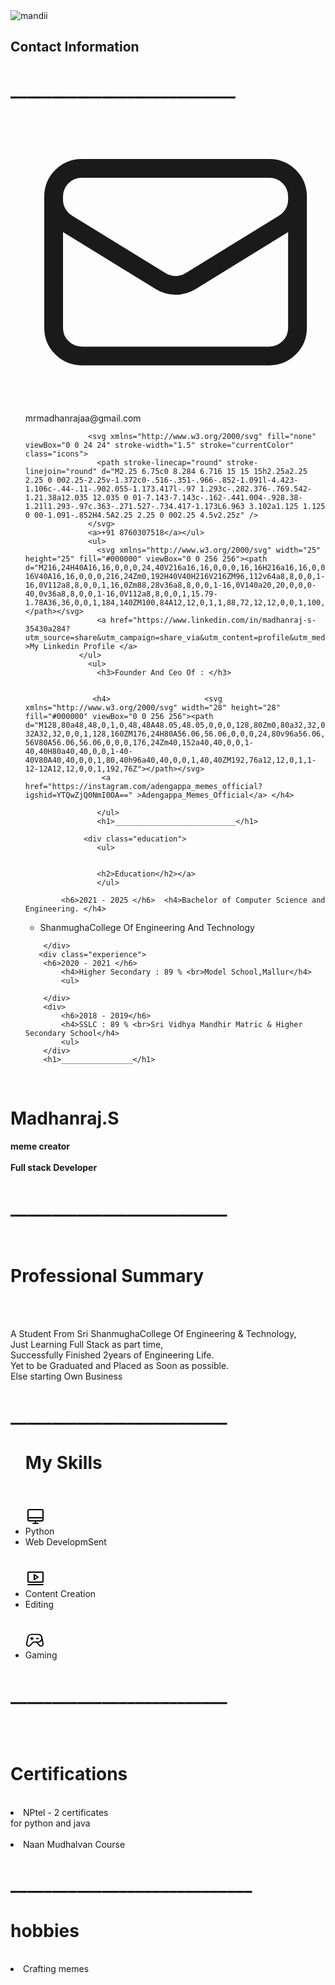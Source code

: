 <!DOCTYPE html>
<html lang="en">

<head>
    <meta charset="UTF-8">
    <meta name="viewport" content="width=device-width, initial-scale=1.0">
    <title>Resume</title>
   <link rel="stylesheet" href="style.css">
</head>

<body>
    <div class="container">
        
   <div class="left">
<img class="pic" src="WhatsApp Image 2023-10-14 at 6.57.42 PM.jpeg" alt="mandii">
    <h2>Contact Information </h2>
    <h1>___________________________</h1>

<ul>
    <svg xmlns="http://www.w3.org/2000/svg" fill="none" viewBox="0 0 24 24" stroke-width="1.5" stroke="currentColor" class="msg">
        <path stroke-linecap="round" stroke-linejoin="round" d="M21.75 6.75v10.5a2.25 2.25 0 01-2.25 2.25h-15a2.25 2.25 0 01-2.25-2.25V6.75m19.5 0A2.25 2.25 0 0019.5 4.5h-15a2.25 2.25 0 00-2.25 2.25m19.5 0v.243a2.25 2.25 0 01-1.07 1.916l-7.5 4.615a2.25 2.25 0 01-2.36 0L3.32 8.91a2.25 2.25 0 01-1.07-1.916V6.75" />
      </svg>
                  <a>mrmadhanrajaa@gmail.com</a></ul>
                  <ul>

                  <svg xmlns="http://www.w3.org/2000/svg" fill="none" viewBox="0 0 24 24" stroke-width="1.5" stroke="currentColor" class="icons">
                    <path stroke-linecap="round" stroke-linejoin="round" d="M2.25 6.75c0 8.284 6.716 15 15 15h2.25a2.25 2.25 0 002.25-2.25v-1.372c0-.516-.351-.966-.852-1.091l-4.423-1.106c-.44-.11-.902.055-1.173.417l-.97 1.293c-.282.376-.769.542-1.21.38a12.035 12.035 0 01-7.143-7.143c-.162-.441.004-.928.38-1.21l1.293-.97c.363-.271.527-.734.417-1.173L6.963 3.102a1.125 1.125 0 00-1.091-.852H4.5A2.25 2.25 0 002.25 4.5v2.25z" />
                  </svg>
                  <a>+91 8760307518</a></ul>
                  <ul>
                    <svg xmlns="http://www.w3.org/2000/svg" width="25" height="25" fill="#000000" viewBox="0 0 256 256"><path d="M216,24H40A16,16,0,0,0,24,40V216a16,16,0,0,0,16,16H216a16,16,0,0,0,16-16V40A16,16,0,0,0,216,24Zm0,192H40V40H216V216ZM96,112v64a8,8,0,0,1-16,0V112a8,8,0,0,1,16,0Zm88,28v36a8,8,0,0,1-16,0V140a20,20,0,0,0-40,0v36a8,8,0,0,1-16,0V112a8,8,0,0,1,15.79-1.78A36,36,0,0,1,184,140ZM100,84A12,12,0,1,1,88,72,12,12,0,0,1,100,84Z"></path></svg>
                    <a href="https://www.linkedin.com/in/madhanraj-s-35430a284?utm_source=share&utm_campaign=share_via&utm_content=profile&utm_medium=android_app" >My Linkedin Profile </a>
                </ul>
                  <ul>
                    <h3>Founder And Ceo Of : </h3>


                   <h4>                     <svg xmlns="http://www.w3.org/2000/svg" width="28" height="28" fill="#000000" viewBox="0 0 256 256"><path d="M128,80a48,48,0,1,0,48,48A48.05,48.05,0,0,0,128,80Zm0,80a32,32,0,1,1,32-32A32,32,0,0,1,128,160ZM176,24H80A56.06,56.06,0,0,0,24,80v96a56.06,56.06,0,0,0,56,56h96a56.06,56.06,0,0,0,56-56V80A56.06,56.06,0,0,0,176,24Zm40,152a40,40,0,0,1-40,40H80a40,40,0,0,1-40-40V80A40,40,0,0,1,80,40h96a40,40,0,0,1,40,40ZM192,76a12,12,0,1,1-12-12A12,12,0,0,1,192,76Z"></path></svg>                    
                     <a href="https://instagram.com/adengappa_memes_official?igshid=YTQwZjQ0NmI0OA==" >Adengappa_Memes_Official</a> </h4>
                 
                    </ul>
                    <h1>___________________________</h1>

                 <div class="education">
                    <ul>
                        
                    
                    <h2>Education</h2></a>
                    </ul>
           
            <h6>2021 - 2025 </h6>  <h4>Bachelor of Computer Science and Engineering. </h4>
<ul><li> ShanmughaCollege Of Engineering And Technology</li></ul>


        </div>
       <div class="experience">
        <h6>2020 - 2021 </h6>
            <h4>Higher Secondary : 89 % <br>Model School,Mallur</h4>
            <ul>

        </div>
        <div>
            <h6>2018 - 2019</h6>
            <h4>SSLC : 89 % <br>Sri Vidhya Mandhir Matric & Higher Secondary School</h4>
            <ul>
        </div>
        <h1>________________</h1>

 
</div>
<div class="right">
    <br>
    <h1 class="name">Madhanraj.S</h1>
    <h4 class="meme">meme creator <br> <br> Full stack Developer</h4>
    <h1>__________________________</h1>

<br>
    <h1 class="prof" >Professional Summary</h1>
    <br>
<p class="sum"><br>A Student From Sri ShanmughaCollege Of Engineering & Technology,
    <br> Just Learning Full Stack as part time,
   <br> Successfully Finished 2years of Engineering Life. <br> Yet to be Graduated and Placed as Soon as possible. <br> Else starting Own Business

</p>
<h1>__________________________</h1>
<ul>
<h1 >My Skills</h1>
<br>
<br>
<svg xmlns="http://www.w3.org/2000/svg" width="32" height="32" fill="#000000" viewBox="0 0 256 256"><path d="M208,40H48A24,24,0,0,0,24,64V176a24,24,0,0,0,24,24h72v16H96a8,8,0,0,0,0,16h64a8,8,0,0,0,0-16H136V200h72a24,24,0,0,0,24-24V64A24,24,0,0,0,208,40ZM48,56H208a8,8,0,0,1,8,8v80H40V64A8,8,0,0,1,48,56ZM208,184H48a8,8,0,0,1-8-8V160H216v16A8,8,0,0,1,208,184Z"></path></svg>
<li>Python </li>
<li>Web DevelopmSent</li>
<br>
<br>
<svg xmlns="http://www.w3.org/2000/svg" width="32" height="32" fill="#000000" viewBox="0 0 256 256"><path d="M164.44,105.34l-48-32A8,8,0,0,0,104,80v64a8,8,0,0,0,12.44,6.66l48-32a8,8,0,0,0,0-13.32ZM120,129.05V95l25.58,17ZM216,40H40A16,16,0,0,0,24,56V168a16,16,0,0,0,16,16H216a16,16,0,0,0,16-16V56A16,16,0,0,0,216,40Zm0,128H40V56H216V168Zm16,40a8,8,0,0,1-8,8H32a8,8,0,0,1,0-16H224A8,8,0,0,1,232,208Z"></path></svg>
<li>Content Creation</li>
<li>Editing</li>
<br>
<br>
<svg xmlns="http://www.w3.org/2000/svg" width="30" height="30" fill="#000000" viewBox="0 0 256 256"><path d="M176,112H152a8,8,0,0,1,0-16h24a8,8,0,0,1,0,16ZM104,96H96V88a8,8,0,0,0-16,0v8H72a8,8,0,0,0,0,16h8v8a8,8,0,0,0,16,0v-8h8a8,8,0,0,0,0-16ZM241.48,200.65a36,36,0,0,1-54.94,4.81c-.12-.12-.24-.24-.35-.37L146.48,160h-37L69.81,205.09l-.35.37A36.08,36.08,0,0,1,44,216,36,36,0,0,1,8.56,173.75a.68.68,0,0,1,0-.14L24.93,89.52A59.88,59.88,0,0,1,83.89,40H172a60.08,60.08,0,0,1,59,49.25c0,.06,0,.12,0,.18l16.37,84.17a.68.68,0,0,1,0,.14A35.74,35.74,0,0,1,241.48,200.65ZM172,144a44,44,0,0,0,0-88H83.89A43.9,43.9,0,0,0,40.68,92.37l0,.13L24.3,176.59A20,20,0,0,0,58,194.3l41.92-47.59a8,8,0,0,1,6-2.71Zm59.7,32.59-8.74-45A60,60,0,0,1,172,160h-4.2L198,194.31a20.09,20.09,0,0,0,17.46,5.39,20,20,0,0,0,16.23-23.11Z"></path></svg>
 <li><a >Gaming</a> </li> 

</ul>
<h1>__________________________</h1>

<br>
<br>
<h1>Certifications</h1>
<br>
<li>NPtel - 2 certificates <br> for python and java </li>

<br>
<li>Naan Mudhalvan Course</li>
<h1>_____________________________</h1>
<h1>hobbies</h1>
<br>
<li>Crafting memes</li>

</div>

</div>

</body>

</html>
